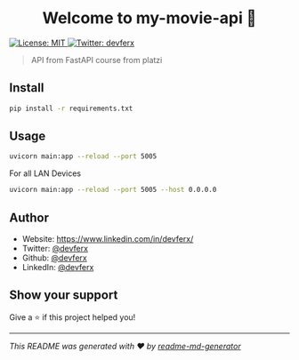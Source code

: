 <h1 align="center">Welcome to my-movie-api 👋</h1>
<p>
  <a href="#" target="_blank">
    <img alt="License: MIT" src="https://img.shields.io/badge/License-MIT-yellow.svg" />
  </a>
  <a href="https://twitter.com/devferx" target="_blank">
    <img alt="Twitter: devferx" src="https://img.shields.io/twitter/follow/devferx.svg?style=social" />
  </a>
</p>

> API from FastAPI course from platzi

## Install

```sh
pip install -r requirements.txt
```

## Usage

```sh
uvicorn main:app --reload --port 5005
```

For all LAN Devices
```sh
uvicorn main:app --reload --port 5005 --host 0.0.0.0
```

## Author

* Website: https://www.linkedin.com/in/devferx/
* Twitter: [@devferx](https://twitter.com/devferx)
* Github: [@devferx](https://github.com/devferx)
* LinkedIn: [@devferx](https://linkedin.com/in/devferx)

## Show your support

Give a ⭐️ if this project helped you!

***
_This README was generated with ❤️ by [readme-md-generator](https://github.com/kefranabg/readme-md-generator)_